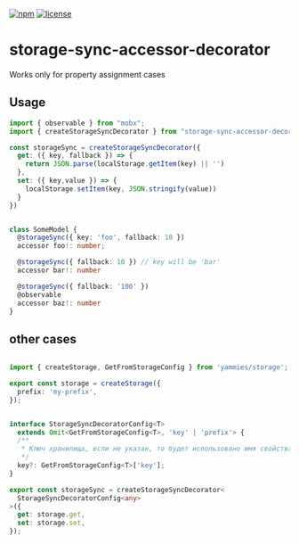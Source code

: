 [![npm](https://img.shields.io/npm/v/storage-sync-accessor-decorator)](https://www.npmjs.com/package/storage-sync-accessor-decorator) 
[![license](https://img.shields.io/npm/l/storage-sync-accessor-decorator)](https://github.com/js2me/storage-sync-accessor-decorator/blob/master/LICENSE)  

# storage-sync-accessor-decorator  

Works only for property assignment cases  

## Usage  

```ts
import { observable } from "mobx";
import { createStorageSyncDecorator } from "storage-sync-accessor-decorator";

const storageSync = createStorageSyncDecorator({
  get: ({ key, fallback }) => {
    return JSON.parse(localStorage.getItem(key) || '')
  },
  set: ({ key,value }) => {
    localStorage.setItem(key, JSON.stringify(value))
  }
})


class SomeModel {
  @storageSync({ key: 'foo', fallback: 10 })
  accessor foo!: number;

  @storageSync({ fallback: 10 }) // key will be 'bar'
  accessor bar!: number

  @storageSync({ fallback: '100' })
  @observable
  accessor baz!: number
}
```

## other cases   

```ts

import { createStorage, GetFromStorageConfig } from 'yammies/storage';

export const storage = createStorage({
  prefix: 'my-prefix',
});


interface StorageSyncDecoratorConfig<T>
  extends Omit<GetFromStorageConfig<T>, 'key' | 'prefix'> {
  /**
   * Ключ хранилища, если не указан, то будет использовано имя свойства
   */
  key?: GetFromStorageConfig<T>['key'];
}

export const storageSync = createStorageSyncDecorator<
  StorageSyncDecoratorConfig<any>
>({
  get: storage.get,
  set: storage.set,
});

```